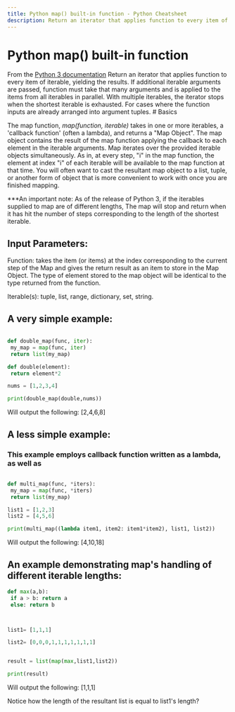 ```yaml
---
title: Python map() built-in function - Python Cheatsheet
description: Return an iterator that applies function to every item of iterable, yielding the results. If additional iterable arguments are passed, function must take that many arguments and is applied to the items from all iterables in parallel. With multiple iterables, the iterator stops when the shortest iterable is exhausted. For cases where the function inputs are already arranged into argument tuples.
---
```


<base-title :title="frontmatter.title" :description="frontmatter.description">

# Python map() built-in function

</base-title>

<base-disclaimer>
  <base-disclaimer-title>
    From the <a target="_blank" href="https://docs.python.org/3/library/functions.html#map">Python 3 documentation</a>
  </base-disclaimer-title>
  <base-disclaimer-content>
   Return an iterator that applies function to every item of iterable, yielding the results. If additional iterable arguments are passed, function must take that many arguments and is applied to the items from all iterables in parallel. With multiple iterables, the iterator stops when the shortest iterable is exhausted. For cases where the function inputs are already arranged into argument tuples.
  </base-disclaimer-content>
</base-disclaimer>
# Basics

The map function, _map(function, iterable)_ takes in one or more iterables, a 'callback function' (often a lambda), and returns a "Map Object". The map object contains the result of the map function applying the callback to each element in the iterable arguments. Map iterates over the provided iterable objects simultaneously. As in, at every step, "i" in the map function, the element at index "i" of each iterable will be available to the map function at that time. You will often want to cast the resultant map object to a list, tuple, or another form of object that is more convenient to work with once you are finished mapping.

***An important note: As of the release of Python 3, if the iterables supplied to map are of different lengths, The map will stop and return when it has hit the number of steps corresponding to the length of the shortest iterable.


## Input Parameters:

Function: takes the item (or items) at the index corresponding to the current step of the Map and gives the return result as an item to store in the Map Object. The type of element stored to the map object will be identical to the type returned from the function.

Iterable(s): tuple, list, range, dictionary, set, string.

## A very simple example:

 ```python

def double_map(func, iter):
  my_map = map(func, iter)
  return list(my_map)

def double(element):
  return element*2

nums = [1,2,3,4]

print(double_map(double,nums))

 ```

Will output the following: [2,4,6,8]



 ## A less simple example:
 ### This example employs callback function written as a lambda, as well as

 ```python

 def multi_map(func, *iters):
  my_map = map(func, *iters)
  return list(my_map)

list1 = [1,2,3]
list2 = [4,5,6]

print(multi_map((lambda item1, item2: item1*item2), list1, list2))

 ```

 Will output the following: [4,10,18]


 ## An example demonstrating map's handling of different iterable lengths:

 ```python
 def max(a,b):
  if a > b: return a
  else: return b



list1= [1,1,1]

list2= [0,0,0,1,1,1,1,1,1,1]


result = list(map(max,list1,list2))

print(result)
 ```

 Will output the following: [1,1,1]

 Notice how the length of the resultant list is equal to list1's length?

